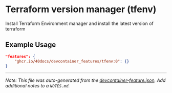 
# Terraform version manager (tfenv)

Install Terraform Environment manager and install the latest version of terraform

## Example Usage

```json
"features": {
    "ghcr.io/40docs/devcontainer_features/tfenv:0": {}
}
```





---

_Note: This file was auto-generated from the [devcontainer-feature.json](https://github.com/40docs/devcontainer_features/blob/main/src/tfenv/devcontainer-feature.json).  Add additional notes to a `NOTES.md`._
